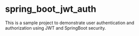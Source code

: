 # spring_boot_jwt_auth
This is a sample project to demonstrate user authentication and authorization using JWT and SpringBoot security.
